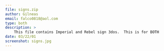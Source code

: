 ```yaml
---
file: signs.zip
author: Gilneas
email: falco0818@aol.com
type: both
description: >
    This file contains Imperial and Rebel sign 3dos.  This is for BOTH JK and MOTS.
date: 03/22/01
screenshot: signs.jpg
---
```

